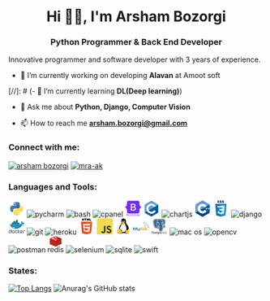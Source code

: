 <h1 align="center">Hi 👋🏻, I'm Arsham Bozorgi</h1>
<h3 align="center">Python Programmer & Back End Developer</h3>

<p align="left">Innovative programmer and software developer with 3 years of experience.</p>

- 🔭 I’m currently working on developing **Alavan** at Amoot soft

[//]: # (- 🌱 I’m currently learning **DL(Deep learning)**)

- 💬 Ask me about **Python, Django, Computer Vision**

- 📫 How to reach me **arsham.bozorgi@gmail.com**


<h3 align="left">Connect with me:</h3>
<p align="left">
<a href="https://www.linkedin.com/in/arsham-bozorgi-b190b4220" target="blank"><img align="center" src="https://raw.githubusercontent.com/rahuldkjain/github-profile-readme-generator/master/src/images/icons/Social/linked-in-alt.svg" alt="arsham bozorgi" height="25" width="35" /></a>
<a href="mailto:arsham.bozorgi@gmail.com" target="blank"><img align="center" src="https://mailmeteor.com/logos/assets/PNG/Gmail_Logo_512px.png" alt="mra-ak" height="25" width="35" /></a>
</p>


<h3 align="left">Languages and Tools:</h3>
<p align="left">
<img src="https://raw.githubusercontent.com/devicons/devicon/master/icons/python/python-original.svg" alt="python" width="32" height="32"/>
<img src="https://www.cdnlogo.com/logos/p/47/pycharmedu-icon.svg" alt="pycharm" width="32" height="32"/> 
<img src="https://www.vectorlogo.zone/logos/gnu_bash/gnu_bash-icon.svg" alt="bash" width="32" height="32"/> 
<img src="https://www.cdnlogo.com/logos/c/7/cpanel.svg" alt="cpanel" width="42" height="32"/>
<img src="https://raw.githubusercontent.com/devicons/devicon/master/icons/bootstrap/bootstrap-plain-wordmark.svg" alt="bootstrap" width="32" height="32"/>
<img src="https://raw.githubusercontent.com/devicons/devicon/master/icons/c/c-original.svg" alt="c" width="32" height="32"/>
<img src="https://www.chartjs.org/media/logo-title.svg" alt="chartjs" width="32" height="32"/>
<img src="https://raw.githubusercontent.com/devicons/devicon/master/icons/cplusplus/cplusplus-original.svg" alt="cplusplus" width="32" height="32"/>
<img src="https://raw.githubusercontent.com/devicons/devicon/master/icons/css3/css3-original-wordmark.svg" alt="css3" width="32" height="32"/>
<img src="https://user-images.githubusercontent.com/29748439/177030588-a1916efd-384b-439a-9b30-24dd24dd48b6.png" alt="django" width="40" height="26"/> 
<img src="https://raw.githubusercontent.com/devicons/devicon/master/icons/docker/docker-original-wordmark.svg" alt="docker" width="32" height="32"/>
<img src="https://www.vectorlogo.zone/logos/git-scm/git-scm-icon.svg" alt="git" width="32" height="32"/>
<img src="https://www.vectorlogo.zone/logos/heroku/heroku-icon.svg" alt="heroku" width="32" height="32"/>
<img src="https://raw.githubusercontent.com/devicons/devicon/master/icons/html5/html5-original-wordmark.svg" alt="html5" width="32" height="32"/>
<img src="https://raw.githubusercontent.com/devicons/devicon/master/icons/javascript/javascript-original.svg" alt="javascript" width="32" height="32"/>
<img src="https://raw.githubusercontent.com/devicons/devicon/master/icons/linux/linux-original.svg" alt="linux" width="32" height="32"/>
<img src="https://raw.githubusercontent.com/devicons/devicon/master/icons/mysql/mysql-original-wordmark.svg" alt="mysql" width="32" height="32"/>
<img src="https://raw.githubusercontent.com/devicons/devicon/master/icons/postgresql/postgresql-original-wordmark.svg" alt="postgresql" width="32" height="32"/>
<img src="https://www.cdnlogo.com/logos/m/92/mac-os-x.svg" alt="mac os" width="32" height="32"/>
<img src="https://www.vectorlogo.zone/logos/opencv/opencv-icon.svg" alt="opencv" width="32" height="32"/>
<img src="https://www.vectorlogo.zone/logos/getpostman/getpostman-icon.svg" alt="postman" width="32" height="32"/>
<img src="https://raw.githubusercontent.com/devicons/devicon/master/icons/redis/redis-original-wordmark.svg" alt="redis" width="32" height="32"/>
<img src="https://raw.githubusercontent.com/detain/svg-logos/780f25886640cef088af994181646db2f6b1a3f8/svg/selenium-logo.svg" alt="selenium" width="32" height="32"/>
<img src="https://www.vectorlogo.zone/logos/sqlite/sqlite-icon.svg" alt="sqlite" width="32" height="32"/>
<img src="https://www.cdnlogo.com/logos/s/66/swift.svg" alt="swift" width="32" height="32"/>
</p>

<h3 align="left">States:</h3>

[![Top Langs](https://github-readme-stats.vercel.app/api/top-langs/?username=ArshamBz)](https://github.com/anuraghazra/github-readme-stats)
![Anurag's GitHub stats](https://github-readme-stats.vercel.app/api?username=ArshamBz&show_icons=true&theme=transparent&include_all_commits=true&count_private=true)
